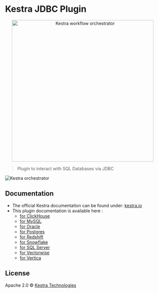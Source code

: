 # Kestra JDBC Plugin

<p align="center">
  <img width="460" src="https://kestra.io/logo.svg"  alt="Kestra workflow orchestrator" />
</p>

> Plugin to interact with SQL Databases via JDBC

![Kestra orchestrator](https://kestra.io/ui.gif)


## Documentation
* The official Kestra documentation can be found under: [kestra.io](https://kestra.io)
* This plugin documentation is available here :
  * [for ClickHouse](https://kestra.io/plugins/plugin-jdbc-clickhouse/)
  * [for MySQL](https://kestra.io/plugins/plugin-jdbc-mysql/)
  * [for Oracle](https://kestra.io/plugins/plugin-jdbc-oracle/)
  * [for Postgres](https://kestra.io/plugins/plugin-jdbc-postgres/)
  * [for Redshift](https://kestra.io/plugins/plugin-jdbc-redshift/)
  * [for Snowflake](https://kestra.io/plugins/plugin-jdbc-snowflake/)
  * [for SQL Server](https://kestra.io/plugins/plugin-jdbc-sqlserver/)
  * [for Vectorwise](https://kestra.io/plugins/plugin-jdbc-vectorwise/)
  * [for Vertica](https://kestra.io/plugins/plugin-jdbc-vertica/)
  
## License
Apache 2.0 © [Kestra Technologies](https://kestra.io)

